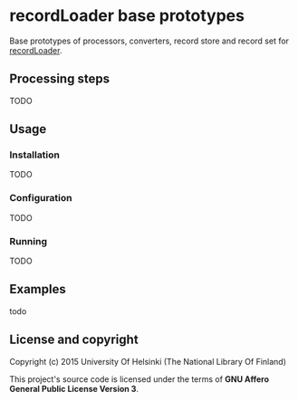 # recordLoader base prototypes

Base prototypes of processors, converters, record store and record set for [recordLoader](https://github.com/NatLibFi/record-loader).

## Processing steps

TODO

## Usage

### Installation

TODO

### Configuration

TODO

### Running

TODO

## Examples

todo

## License and copyright

Copyright (c) 2015 University Of Helsinki (The National Library Of Finland)

This project's source code is licensed under the terms of **GNU Affero General Public License Version 3**.
